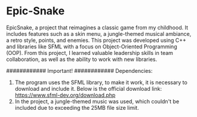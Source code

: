 # Epic-Snake
EpicSnake, a project that reimagines a classic game from my childhood. It includes features such as a skin menu, a jungle-themed musical ambiance, a retro style, points, and enemies. This project was developed using C++ and libraries like SFML with a focus on Object-Oriented Programming (OOP).
From this project, I learned valuable leadership skills in team collaboration, as well as the ability to work with new libraries.

############
Important!
############
Dependencies:
1. The program uses the SFML library, to make it work, it is necessary to download and include it. Below is the official download link:
https://www.sfml-dev.org/download.php
2. In the project, a jungle-themed music was used, which couldn't be included due to exceeding the 25MB file size limit.

